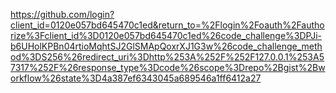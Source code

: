 https://github.com/login?client_id=0120e057bd645470c1ed&return_to=%2Flogin%2Foauth%2Fauthorize%3Fclient_id%3D0120e057bd645470c1ed%26code_challenge%3DPJi-b6UHolKPBn04rtioMqhtSJ2GlSMApQoxrXJ1G3w%26code_challenge_method%3DS256%26redirect_uri%3Dhttp%253A%252F%252F127.0.0.1%253A57317%252F%26response_type%3Dcode%26scope%3Drepo%2Bgist%2Bworkflow%26state%3D4a387ef6343045a689546a1ff6412a27
